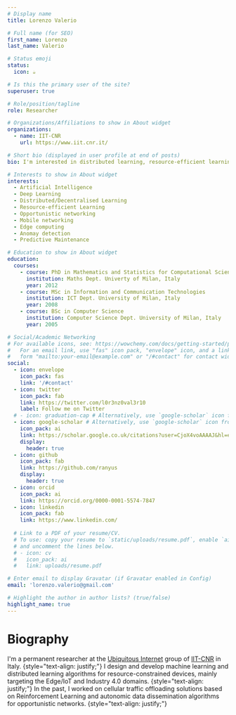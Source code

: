 ```yaml
---
# Display name
title: Lorenzo Valerio

# Full name (for SEO)
first_name: Lorenzo
last_name: Valerio

# Status emoji
status:
  icon: ☕️

# Is this the primary user of the site?
superuser: true

# Role/position/tagline
role: Researcher

# Organizations/Affiliations to show in About widget
organizations:
  - name: IIT-CNR
    url: https://www.iit.cnr.it/

# Short bio (displayed in user profile at end of posts)
bio: I'm interested in distributed learning, resource-efficient learning, machine learning.

# Interests to show in About widget
interests:
  - Artificial Intelligence
  - Deep Learning
  - Distributed/Decentralised Learning
  - Resource-efficient Learning
  - Opportunistic networking
  - Mobile networking
  - Edge computing
  - Anomay detection
  - Predictive Maintenance

# Education to show in About widget
education:
  courses:
    - course: PhD in Mathematics and Statistics for Computational Sciences
      institution: Maths Dept. Univerty of Milan, Italy
      year: 2012
    - course: MSc in Information and Communication Technologies
      institution: ICT Dept. University of Milan, Italy
      year: 2008
    - course: BSc in Computer Science
      institution: Computer Science Dept. University of Milan, Italy
      year: 2005

# Social/Academic Networking
# For available icons, see: https://wowchemy.com/docs/getting-started/page-builder/#icons
#   For an email link, use "fas" icon pack, "envelope" icon, and a link in the
#   form "mailto:your-email@example.com" or "/#contact" for contact widget.
social:
  - icon: envelope
    icon_pack: fas
    link: '/#contact'
  - icon: twitter
    icon_pack: fab
    link: https://twitter.com/l0r3nz0val3r10
    label: Follow me on Twitter
  # - icon: graduation-cap # Alternatively, use `google-scholar` icon from `ai` icon pack
  - icon: google-scholar # Alternatively, use `google-scholar` icon from `ai` icon pack
    icon_pack: ai
    link: https://scholar.google.co.uk/citations?user=CjoX4voAAAAJ&hl=en
    display:
      header: true
  - icon: github
    icon_pack: fab
    link: https://github.com/ranyus
    display:
      header: true
  - icon: orcid
    icon_pack: ai
    link: https://orcid.org/0000-0001-5574-7847
  - icon: linkedin
    icon_pack: fab
    link: https://www.linkedin.com/
  
  # Link to a PDF of your resume/CV.
  # To use: copy your resume to `static/uploads/resume.pdf`, enable `ai` icons in `params.yaml`,
  # and uncomment the lines below.
  # - icon: cv
  #   icon_pack: ai
  #   link: uploads/resume.pdf

# Enter email to display Gravatar (if Gravatar enabled in Config)
email: 'lorenzo.valerio@gmail.com'

# Highlight the author in author lists? (true/false)
highlight_name: true
---
```


# Biography

I'm a permanent researcher at the [Ubiquitous Internet](https://ui.iit.cnr.it/en/) group of [IIT-CNR](https://www.iit.cnr.it/en/) in Italy.
{style="text-align: justify;"}
I design and develop machine learning and distributed learning algorithms for resource-constrained devices, mainly targeting the Edge/IoT and Industry 4.0 domains.
{style="text-align: justify;"}
In the past, I worked on cellular traffic offloading solutions based on Reinforcement Learning and autonomic data dissemination algorithms for opportunistic networks.
{style="text-align: justify;"}

